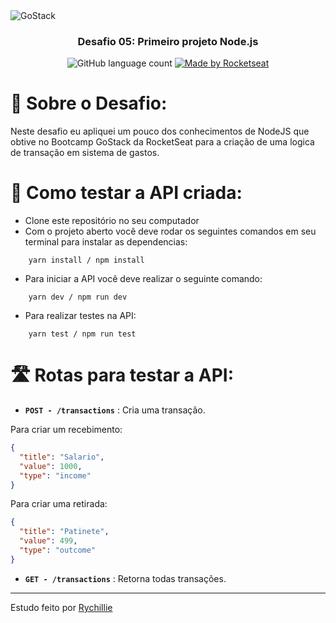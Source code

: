 <img alt="GoStack" src="https://storage.googleapis.com/golden-wind/bootcamp-gostack/header-desafios.png" />

<h3 align="center">
    Desafio 05: Primeiro projeto Node.js
</h3>

<p align="center">
    <img alt="GitHub language count" src="https://img.shields.io/github/languages/count/eduaugustus/desafio-gostack-conceitos-nodejs?color=%2304D361">
    <a href="https://rocketseat.com.br">
        <img alt="Made by Rocketseat" src="https://img.shields.io/badge/made%20by-Rychillie-%2304D361">
    </a>
</p>

# 🚀 Sobre o Desafio:

Neste desafio eu apliquei um pouco dos conhecimentos de NodeJS que obtive no Bootcamp GoStack da RocketSeat para a criação de uma logica de transação em sistema de gastos.

# 🔧 Como testar a API criada:

- Clone este repositório no seu computador
- Com o projeto aberto você deve rodar os seguintes comandos em seu terminal para instalar as dependencias:

```shell
    yarn install / npm install
```

- Para iniciar a API você deve realizar o seguinte comando:

```shell
    yarn dev / npm run dev
```

- Para realizar testes na API:

```shell
    yarn test / npm run test
```

# 🛣️ Rotas para testar a API:

- **`POST - /transactions`** : Cria uma transação.

Para criar um recebimento:

```json
{
  "title": "Salario",
  "value": 1000,
  "type": "income"
}
```

Para criar uma retirada:

```json
{
  "title": "Patinete",
  "value": 499,
  "type": "outcome"
}
```

- **`GET - /transactions`** : Retorna todas transações.

---

Estudo feito por [Rychillie](https://rychillie.net)
